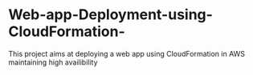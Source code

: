 # Web-app-Deployment-using-CloudFormation-
This project aims at deploying a web app using CloudFormation in AWS maintaining high availibility 
